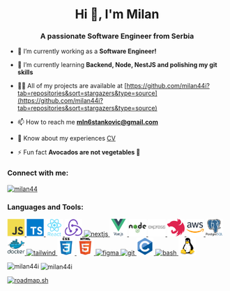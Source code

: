 <h1 align="center">Hi 👋, I'm Milan</h1>
<h3 align="center">A passionate Software Engineer from Serbia</h3>

- 🔭 I’m currently working as a **Software Engineer!**

- 🌱 I’m currently learning **Backend, Node, NestJS and polishing my git skills**

- 👨‍💻 All of my projects are available at [https://github.com/milan44i?tab=repositories&sort=stargazers&type=source](https://github.com/milan44i?tab=repositories&sort=stargazers&type=source)

- 📫 How to reach me **mln6stankovic@gmail.com**

- 📄 Know about my experiences [CV](https://drive.google.com/file/d/1qpeP4AU_fcaI4ENqWNu1PgC9GlHjxzUx/view?usp=drive_link)

- ⚡ Fun fact **Avocados are not vegetables 🥑**

<h3 align="left">Connect with me:</h3>
<p align="left">
<a href="https://linkedin.com/in/milan44" target="blank"><img align="center" src="https://raw.githubusercontent.com/rahuldkjain/github-profile-readme-generator/master/src/images/icons/Social/linked-in-alt.svg" alt="milan44" height="30" width="40" /></a>
</p>

<h3 align="left">Languages and Tools:</h3>
<p align="left"> 
  <a href="https://developer.mozilla.org/en-US/docs/Web/JavaScript" target="_blank" rel="noreferrer"> <img src="https://raw.githubusercontent.com/devicons/devicon/master/icons/javascript/javascript-original.svg" alt="javascript" width="40" height="40"/> </a> 
  <a href="https://www.typescriptlang.org/" target="_blank" rel="noreferrer" textDecoration="none"> <img src="https://raw.githubusercontent.com/devicons/devicon/master/icons/typescript/typescript-original.svg" alt="typescript" width="40" height="40"/> </a>
  <a href="https://reactjs.org/" target="_blank" rel="noreferrer"> <img src="https://raw.githubusercontent.com/devicons/devicon/master/icons/react/react-original-wordmark.svg" alt="react" width="40"     height="40"/> </a> 
  <a href="https://redux.js.org" target="_blank" rel="noreferrer"> <img src="https://raw.githubusercontent.com/devicons/devicon/master/icons/redux/redux-original.svg" alt="redux" width="40" height="40"/> </a>
  <a href="https://nextjs.org/" target="_blank" rel="noreferrer"> <img src="https://miro.medium.com/v2/resize:fit:1200/1*rcKVwmwg1wZlroN8v1nBeA.jpeg" alt="nextjs" width="40" height="40"/> </a>
  <a href="https://vuejs.org/" target="_blank" rel="noreferrer" textDecoration="none"> <img src="https://raw.githubusercontent.com/devicons/devicon/master/icons/vuejs/vuejs-original-wordmark.svg" alt="vuejs" width="40" height="40"/> </a>
  <a href="https://nodejs.org" target="_blank" rel="noreferrer"> <img src="https://raw.githubusercontent.com/devicons/devicon/master/icons/nodejs/nodejs-original-wordmark.svg" alt="nodejs" width="40" height="40"/> </a>
  <a href="https://expressjs.com" target="_blank" rel="noreferrer"> <img src="https://raw.githubusercontent.com/devicons/devicon/master/icons/express/express-original-wordmark.svg" alt="express" width="40" height="40"/> </a>
  <a href="https://nestjs.com/" target="_blank" rel="noreferrer"> <img src="https://raw.githubusercontent.com/devicons/devicon/master/icons/nestjs/nestjs-plain.svg" alt="nestjs" width="40" height="40"/> </a>
  <a href="https://aws.amazon.com" target="_blank" rel="noreferrer"> <img src="https://raw.githubusercontent.com/devicons/devicon/master/icons/amazonwebservices/amazonwebservices-original-wordmark.svg" alt="aws" width="40" height="40"/> </a>
  <a href="https://www.postgresql.org" target="_blank" rel="noreferrer"> <img src="https://raw.githubusercontent.com/devicons/devicon/master/icons/postgresql/postgresql-original-wordmark.svg" alt="postgresql" width="40" height="40"/> </a>
   <a href="https://www.docker.com/" target="_blank" rel="noreferrer"> <img src="https://raw.githubusercontent.com/devicons/devicon/master/icons/docker/docker-original-wordmark.svg" alt="docker" width="40" height="40"/> </a>
  <a href="https://tailwindcss.com/" target="_blank" rel="noreferrer"> <img src="https://www.vectorlogo.zone/logos/tailwindcss/tailwindcss-icon.svg" alt="tailwind" width="40" height="40"/> </a> 
  <a href="https://www.w3schools.com/css/" target="_blank" rel="noreferrer"> <img src="https://raw.githubusercontent.com/devicons/devicon/master/icons/css3/css3-original-wordmark.svg" alt="css3" width="40" height="40"/> </a> 
  <a href="https://www.w3.org/html/" target="_blank" rel="noreferrer"> <img src="https://raw.githubusercontent.com/devicons/devicon/master/icons/html5/html5-original-wordmark.svg" alt="html5" width="40" height="40"/> </a> 
  <a href="https://www.figma.com/" target="_blank" rel="noreferrer"> <img src="https://www.vectorlogo.zone/logos/figma/figma-icon.svg" alt="figma" width="40" height="40"/> </a> 
  <a href="https://git-scm.com/" target="_blank" rel="noreferrer"> <img src="https://www.vectorlogo.zone/logos/git-scm/git-scm-icon.svg" alt="git" width="40" height="40"/> </a> 
    <a href="https://www.cprogramming.com/" target="_blank" rel="noreferrer"> <img src="https://raw.githubusercontent.com/devicons/devicon/master/icons/c/c-original.svg" alt="c" width="40" height="40"/> </a> 
  <a href="https://www.gnu.org/software/bash/" target="_blank" rel="noreferrer"> <img src="https://bashlogo.com/img/symbol/png/monochrome_light.png" alt="bash" width="40" height="40"/> </a> 
  <a href="https://www.linux.org/" target="_blank" rel="noreferrer"> <img src="https://raw.githubusercontent.com/devicons/devicon/master/icons/linux/linux-original.svg" alt="linux" width="40" height="40"/> </a> 
</p>

<p><img align="left" src="https://github-readme-stats.vercel.app/api/top-langs?username=milan44i&show_icons=true&theme=dark&title_color=10b981&text_color=323232&bg_color=f5f5f5&locale=en&layout=compact" alt="milan44i" /></p>

<p>&nbsp;<img align="center" src="https://github-readme-stats.vercel.app/api?username=milan44i&show_icons=true&title_color=10b981&text_color=323232&bg_color=f5f5f5&locale=en" alt="milan44i" /></p>

<a href="https://roadmap.sh"><img src="https://roadmap.sh/card/wide/67000768fb4be684dbb2b81f?variant=dark&roadmaps=backend%2Csoftware-design-architecture%2Cdocker%2Cnodejs" alt="roadmap.sh"/></a>

